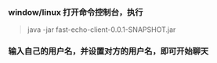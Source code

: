### window/linux 打开命令控制台，执行
>java -jar fast-echo-client-0.0.1-SNAPSHOT.jar  

### 输入自己的用户名，并设置对方的用户名，即可开始聊天
